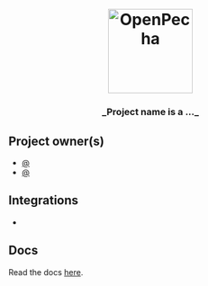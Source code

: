 <h1 align="center">
  <br>
  <a href="https://openpecha.org"><img src="https://avatars.githubusercontent.com/u/82142807?s=400&u=19e108a15566f3a1449bafb03b8dd706a72aebcd&v=4" alt="OpenPecha" width="150"></a>
  <br>
</h1>

<h3 align="center">_Project name is a ..._ </h3>

<!-- Replace with 1-sentence description about what this tool is or does.-->

## Project owner(s)

- [@](https://github.com/)
- [@](https://github.com/)

<!-- Link to the repo owners' github profiles -->

## Integrations

- []()

<!-- Add any intregrations here or delete `- []()` and write None-->
## Docs

Read the docs [here](https://openpecha.github.io/reponame).

<!-- Update the link to the docs -->
